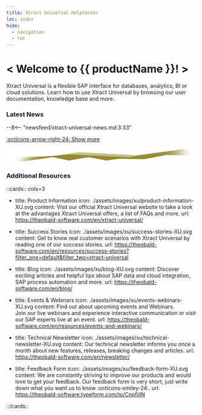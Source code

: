```yaml
---
title: Xtract Universal HelpCenter
loc: index
hide:
  - navigation
  - toc
---
```


<div class="full-width-background"></div>
<div class="banner-text">
	<h1> &lt; Welcome to {{ productName }}! &gt; </h1>
	<p>Xtract Universal is a flexible SAP interface for databases, analytics, BI or cloud solutions. Learn how to use Xtract Universal by browsing our user documentation, knowledge base and more.</p>
</div>


### Latest News


<div class="grid cards" markdown>

--8<-- "newsfeed/xtract-universal-news.md:3:33"

</div>

[:octicons-arrow-right-24: Show more](news.md)


![threshold](assets/images/xu/DataStream_XU.png)


### Additional Resources

::cards:: cols=3
  
- title: Product Information
  icon: ./assets/images/xu/product-information-XU.svg
  content: Visit our official Xtract Universal website to take a look at the advantages Xtract Universal offers, a list of FAQs and more.
  url: https://theobald-software.com/en/xtract-universal/
  
- title: Success Stories
  icon: ./assets/images/xu/success-stories-XU.svg
  content: Get to know real customer scenarios with Xtract Universal by reading one of our success stories.
  url: https://theobald-software.com/en/resources/success-stories?filter_one=default&filter_two=xtract-universal

- title: Blog
  icon: ./assets/images/xu/blog-XU.svg
  content: Discover exciting articles and helpful tips about SAP data and cloud integration, SAP process automation and more.
  url: https://theobald-software.com/en/blog/
  
- title: Events & Webinars
  icon: ./assets/images/xu/events-webinars-XU.svg
  content: Find out about upcoming events and Webinars. <br>Join our live webinars and experience interactive communication or visit our SAP experts live at an event. 
  url: https://theobald-software.com/en/resources/events-and-webinars/
  
- title: Technical Newsletter
  icon: ./assets/images/xu/technical-newsletter-XU.svg
  content: Our technical newsletter informs you once a month about new features, releases, breaking changes and articles.
  url: https://theobald-software.com/en/newsletter/

- title: Feedback Form
  icon: ./assets/images/xu/feedback-form-XU.svg
  content: We are constantly striving to improve our products and would love to get your feedback. Our feedback form is very short, just write down what you want us to know :octicons-smiley-24:.
  url: https://theobald-software.typeform.com/to/CnpfiiIN

::/cards::

<!---
test
-->